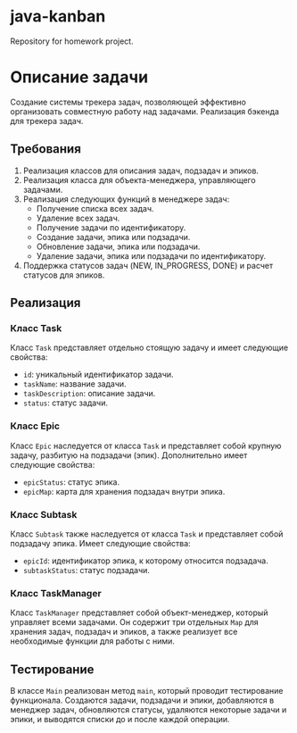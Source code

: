 # java-kanban
Repository for homework project.


# Описание задачи

Создание системы трекера задач, позволяющей эффективно организовать совместную работу над задачами. Реализация бэкенда для трекера задач.

## Требования

1. Реализация классов для описания задач, подзадач и эпиков.
2. Реализация класса для объекта-менеджера, управляющего задачами.
3. Реализация следующих функций в менеджере задач:
   - Получение списка всех задач.
   - Удаление всех задач.
   - Получение задачи по идентификатору.
   - Создание задачи, эпика или подзадачи.
   - Обновление задачи, эпика или подзадачи.
   - Удаление задачи, эпика или подзадачи по идентификатору.
4. Поддержка статусов задач (NEW, IN_PROGRESS, DONE) и расчет статусов для эпиков.

## Реализация

### Класс Task

Класс `Task` представляет отдельно стоящую задачу и имеет следующие свойства:
- `id`: уникальный идентификатор задачи.
- `taskName`: название задачи.
- `taskDescription`: описание задачи.
- `status`: статус задачи.

### Класс Epic

Класс `Epic` наследуется от класса `Task` и представляет собой крупную задачу, разбитую на подзадачи (эпик). Дополнительно имеет следующие свойства:
- `epicStatus`: статус эпика.
- `epicMap`: карта для хранения подзадач внутри эпика.

### Класс Subtask

Класс `Subtask` также наследуется от класса `Task` и представляет собой подзадачу эпика. Имеет следующие свойства:
- `epicId`: идентификатор эпика, к которому относится подзадача.
- `subtaskStatus`: статус подзадачи.

### Класс TaskManager

Класс `TaskManager` представляет собой объект-менеджер, который управляет всеми задачами. Он содержит три отдельных `Map` для хранения задач, подзадач и эпиков, а также реализует все необходимые функции для работы с ними.

## Тестирование

В классе `Main` реализован метод `main`, который проводит тестирование функционала. Создаются задачи, подзадачи и эпики, добавляются в менеджер задач, обновляются статусы, удаляются некоторые задачи и эпики, и выводятся списки до и после каждой операции.

